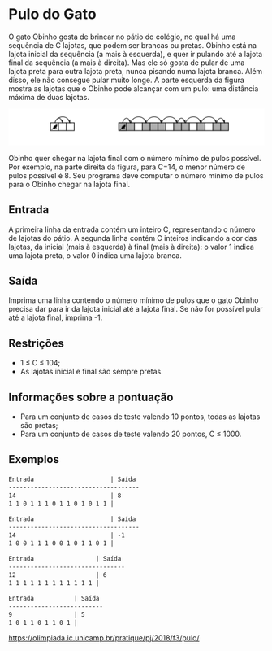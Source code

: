 # Pulo do Gato

O gato Obinho gosta de brincar no pátio do colégio, no qual há uma sequência de C lajotas, que podem ser brancas ou pretas. Obinho está na lajota inicial da sequência (a mais à esquerda), e quer ir pulando até a lajota final da sequência (a mais à direita). Mas ele só gosta de pular de uma lajota preta para outra lajota preta, nunca pisando numa lajota branca. Além disso, ele não consegue pular muito longe. A parte esquerda da figura mostra as lajotas que o Obinho pode alcançar com um pulo: uma distância máxima de duas lajotas.

![pulo-do-gato](2018f3pj_pulo.png)

Obinho quer chegar na lajota final com o número mínimo de pulos possível. Por exemplo, na parte direita da figura, para C=14, o menor número de pulos possível é 8. Seu programa deve computar o número mínimo de pulos para o Obinho chegar na lajota final.

## Entrada

A primeira linha da entrada contém um inteiro C, representando o número de lajotas do pátio. A segunda linha contém C inteiros indicando a cor das lajotas, da inicial (mais à esquerda) à final (mais à direita): o valor 1 indica uma lajota preta, o valor 0 indica uma lajota branca.

## Saída

Imprima uma linha contendo o número mínimo de pulos que o gato Obinho precisa dar para ir da lajota inicial até a lajota final. Se não for possível pular até a lajota final, imprima -1.

## Restrições

* 1 ≤ C ≤ 104;
* As lajotas inicial e final são sempre pretas.

## Informações sobre a pontuação

* Para um conjunto de casos de teste valendo 10 pontos, todas as lajotas são pretas;
* Para um conjunto de casos de teste valendo 20 pontos, C ≤ 1000.

## Exemplos

```
Entrada                     | Saída
------------------------------------
14                          | 8
1 1 0 1 1 1 0 1 1 0 1 0 1 1 |
```
```
Entrada                     | Saída
------------------------------------
14                          | -1
1 0 0 1 1 1 0 0 1 0 1 1 0 1 |
```
```
Entrada                 | Saída
--------------------------------                        
12                      | 6
1 1 1 1 1 1 1 1 1 1 1 1 |
```
```
Entrada           | Saída
--------------------------
9                 | 5
1 0 1 1 0 1 1 0 1 |
```

https://olimpiada.ic.unicamp.br/pratique/pj/2018/f3/pulo/